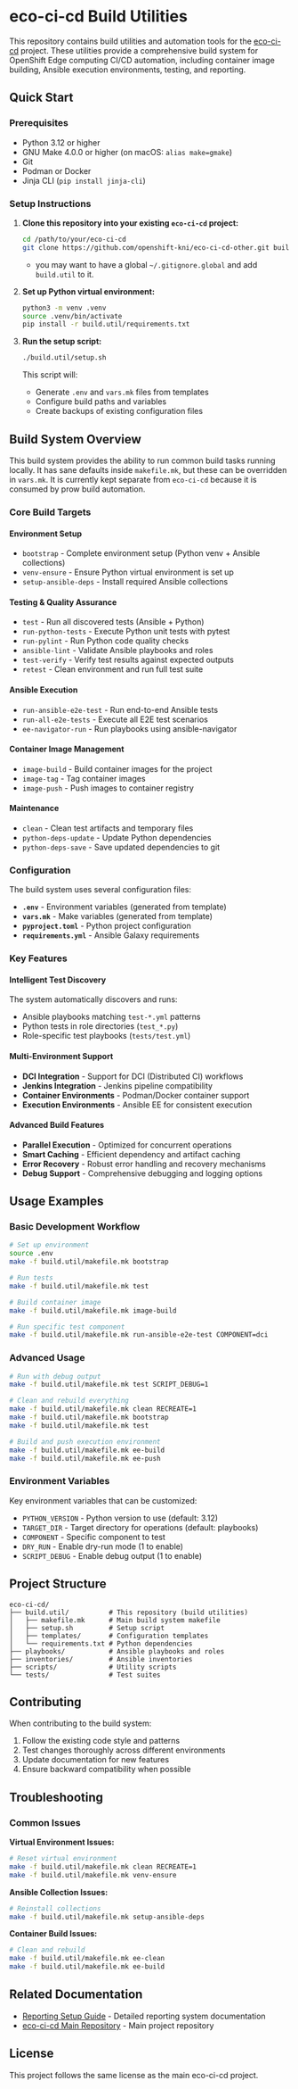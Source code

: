 # eco-ci-cd Build Utilities

This repository contains build utilities and automation tools for the [eco-ci-cd](https://github.com/openshift-kni/eco-ci-cd) project. These utilities provide a comprehensive build system for OpenShift Edge computing CI/CD automation, including container image building, Ansible execution environments, testing, and reporting.

## Quick Start

### Prerequisites

- Python 3.12 or higher
- GNU Make 4.0.0 or higher (on macOS: `alias make=gmake`)
- Git
- Podman or Docker
- Jinja CLI (`pip install jinja-cli`)

### Setup Instructions

1. **Clone this repository into your existing `eco-ci-cd` project:**

   ```bash
   cd /path/to/your/eco-ci-cd
   git clone https://github.com/openshift-kni/eco-ci-cd-other.git build.util
   ```

    - you may want to have a global `~/.gitignore.global` and add `build.util` to it.

2. **Set up Python virtual environment:**

   ```bash
   python3 -m venv .venv
   source .venv/bin/activate
   pip install -r build.util/requirements.txt
   ```

3. **Run the setup script:**

   ```bash
   ./build.util/setup.sh
   ```

   This script will:
   - Generate `.env` and `vars.mk` files from templates
   - Configure build paths and variables
   - Create backups of existing configuration files

## Build System Overview

This build system provides the ability to run common build tasks running locally.
It has sane defaults inside `makefile.mk`, but these can be overridden in `vars.mk`.
It is currently kept separate from `eco-ci-cd` because it is consumed by prow build automation.

### Core Build Targets

#### Environment Setup

- `bootstrap` - Complete environment setup (Python venv + Ansible collections)
- `venv-ensure` - Ensure Python virtual environment is set up
- `setup-ansible-deps` - Install required Ansible collections

#### Testing & Quality Assurance

- `test` - Run all discovered tests (Ansible + Python)
- `run-python-tests` - Execute Python unit tests with pytest
- `run-pylint` - Run Python code quality checks
- `ansible-lint` - Validate Ansible playbooks and roles
- `test-verify` - Verify test results against expected outputs
- `retest` - Clean environment and run full test suite

#### Ansible Execution

- `run-ansible-e2e-test` - Run end-to-end Ansible tests
- `run-all-e2e-tests` - Execute all E2E test scenarios
- `ee-navigator-run` - Run playbooks using ansible-navigator

#### Container Image Management

- `image-build` - Build container images for the project
- `image-tag` - Tag container images
- `image-push` - Push images to container registry

#### Maintenance

- `clean` - Clean test artifacts and temporary files
- `python-deps-update` - Update Python dependencies
- `python-deps-save` - Save updated dependencies to git

### Configuration

The build system uses several configuration files:

- **`.env`** - Environment variables (generated from template)
- **`vars.mk`** - Make variables (generated from template)
- **`pyproject.toml`** - Python project configuration
- **`requirements.yml`** - Ansible Galaxy requirements

### Key Features

#### Intelligent Test Discovery

The system automatically discovers and runs:

- Ansible playbooks matching `test-*.yml` patterns
- Python tests in role directories (`test_*.py`)
- Role-specific test playbooks (`tests/test.yml`)

#### Multi-Environment Support

- **DCI Integration** - Support for DCI (Distributed CI) workflows
- **Jenkins Integration** - Jenkins pipeline compatibility
- **Container Environments** - Podman/Docker container support
- **Execution Environments** - Ansible EE for consistent execution

#### Advanced Build Features

- **Parallel Execution** - Optimized for concurrent operations
- **Smart Caching** - Efficient dependency and artifact caching
- **Error Recovery** - Robust error handling and recovery mechanisms
- **Debug Support** - Comprehensive debugging and logging options

## Usage Examples

### Basic Development Workflow

```bash
# Set up environment
source .env
make -f build.util/makefile.mk bootstrap

# Run tests
make -f build.util/makefile.mk test

# Build container image
make -f build.util/makefile.mk image-build

# Run specific test component
make -f build.util/makefile.mk run-ansible-e2e-test COMPONENT=dci
```

### Advanced Usage

```bash
# Run with debug output
make -f build.util/makefile.mk test SCRIPT_DEBUG=1

# Clean and rebuild everything
make -f build.util/makefile.mk clean RECREATE=1
make -f build.util/makefile.mk bootstrap
make -f build.util/makefile.mk test

# Build and push execution environment
make -f build.util/makefile.mk ee-build
make -f build.util/makefile.mk ee-push
```

### Environment Variables

Key environment variables that can be customized:

- `PYTHON_VERSION` - Python version to use (default: 3.12)
- `TARGET_DIR` - Target directory for operations (default: playbooks)
- `COMPONENT` - Specific component to test
- `DRY_RUN` - Enable dry-run mode (1 to enable)
- `SCRIPT_DEBUG` - Enable debug output (1 to enable)

## Project Structure

```shell
eco-ci-cd/
├── build.util/          # This repository (build utilities)
│   ├── makefile.mk      # Main build system makefile
│   ├── setup.sh         # Setup script
│   ├── templates/       # Configuration templates
│   └── requirements.txt # Python dependencies
├── playbooks/           # Ansible playbooks and roles
├── inventories/         # Ansible inventories
├── scripts/             # Utility scripts
└── tests/               # Test suites
```

## Contributing

When contributing to the build system:

1. Follow the existing code style and patterns
2. Test changes thoroughly across different environments
3. Update documentation for new features
4. Ensure backward compatibility when possible

## Troubleshooting

### Common Issues

**Virtual Environment Issues:**

```bash
# Reset virtual environment
make -f build.util/makefile.mk clean RECREATE=1
make -f build.util/makefile.mk venv-ensure
```

**Ansible Collection Issues:**

```bash
# Reinstall collections
make -f build.util/makefile.mk setup-ansible-deps
```

**Container Build Issues:**

```bash
# Clean and rebuild
make -f build.util/makefile.mk ee-clean
make -f build.util/makefile.mk ee-build
```

## Related Documentation

- [Reporting Setup Guide](../docs/reporting_setup.md) - Detailed reporting system documentation
- [eco-ci-cd Main Repository](https://github.com/openshift-kni/eco-ci-cd) - Main project repository

## License

This project follows the same license as the main eco-ci-cd project.
